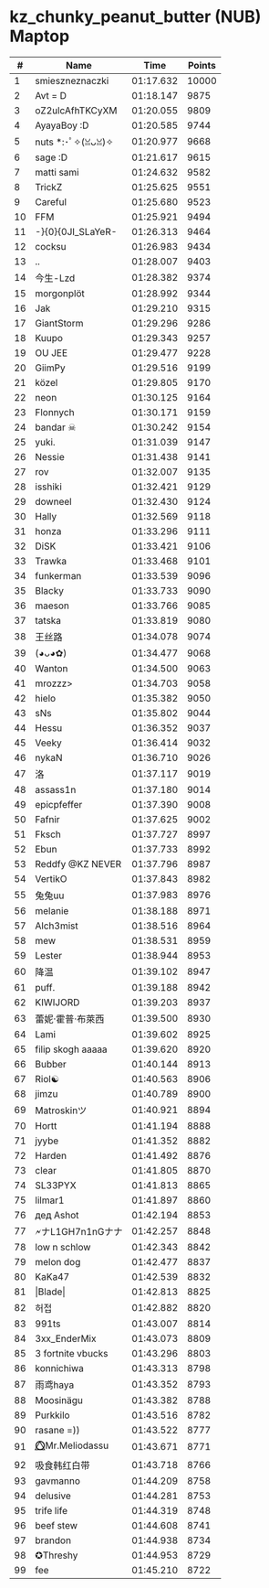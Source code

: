# kz_chunky_peanut_butter (NUB) Maptop

|  # | Name | Time | Points |
|-------------- | -------------- | -------------- | -------------- | 
| 1 | smieszneznaczki | 01:17.632 | 10000 | 
| 2 | Avt = D | 01:18.147 | 9875 | 
| 3 | oZ2ulcAfhTKCyXM | 01:20.055 | 9809 | 
| 4 | AyayaBoy :D | 01:20.585 | 9744 | 
| 5 | nuts *:･ﾟ✧(ꈍᴗꈍ)✧ | 01:20.977 | 9668 | 
| 6 | sage :D | 01:21.617 | 9615 | 
| 7 | matti sami | 01:24.632 | 9582 | 
| 8 | TrickZ | 01:25.625 | 9551 | 
| 9 | Careful | 01:25.680 | 9523 | 
| 10 | FFM | 01:25.921 | 9494 | 
| 11 | -}{0}{0JI_SLaYeR- | 01:26.313 | 9464 | 
| 12 | cocksu | 01:26.983 | 9434 | 
| 13 | .. | 01:28.007 | 9403 | 
| 14 | 今生-Lzd | 01:28.382 | 9374 | 
| 15 | morgonplöt | 01:28.992 | 9344 | 
| 16 | Jak | 01:29.210 | 9315 | 
| 17 | GiantStorm | 01:29.296 | 9286 | 
| 18 | Kuupo | 01:29.343 | 9257 | 
| 19 | OU JEE | 01:29.477 | 9228 | 
| 20 | GiimPy | 01:29.516 | 9199 | 
| 21 | közel | 01:29.805 | 9170 | 
| 22 | neon | 01:30.125 | 9164 | 
| 23 | Flonnych | 01:30.171 | 9159 | 
| 24 | bandar ☠ | 01:30.242 | 9154 | 
| 25 | yuki. | 01:31.039 | 9147 | 
| 26 | Nessie | 01:31.438 | 9141 | 
| 27 | rov | 01:32.007 | 9135 | 
| 28 | isshiki | 01:32.421 | 9129 | 
| 29 | downeel | 01:32.430 | 9124 | 
| 30 | Hally | 01:32.569 | 9118 | 
| 31 | honza | 01:33.296 | 9111 | 
| 32 | DiSK | 01:33.421 | 9106 | 
| 33 | Trawka | 01:33.468 | 9101 | 
| 34 | funkerman | 01:33.539 | 9096 | 
| 35 | Blacky | 01:33.733 | 9090 | 
| 36 | maeson | 01:33.766 | 9085 | 
| 37 | tatska | 01:33.819 | 9080 | 
| 38 | 王丝路 | 01:34.078 | 9074 | 
| 39 | (◕ᴗ◕✿) | 01:34.477 | 9068 | 
| 40 | Wanton | 01:34.500 | 9063 | 
| 41 | mrozzz> | 01:34.703 | 9058 | 
| 42 | hielo | 01:35.382 | 9050 | 
| 43 | sNs | 01:35.802 | 9044 | 
| 44 | Hessu | 01:36.352 | 9037 | 
| 45 | Veeky | 01:36.414 | 9032 | 
| 46 | nykaN | 01:36.710 | 9026 | 
| 47 | 洛 | 01:37.117 | 9019 | 
| 48 | assass1n | 01:37.180 | 9014 | 
| 49 | epicpfeffer | 01:37.390 | 9008 | 
| 50 | Fafnir | 01:37.625 | 9002 | 
| 51 | Fksch | 01:37.727 | 8997 | 
| 52 | Ebun | 01:37.733 | 8992 | 
| 53 | Reddfy @KZ NEVER | 01:37.796 | 8987 | 
| 54 | VertikO | 01:37.843 | 8982 | 
| 55 | 兔兔uu | 01:37.983 | 8976 | 
| 56 | melanie | 01:38.188 | 8971 | 
| 57 | Alch3mist | 01:38.516 | 8964 | 
| 58 | mew | 01:38.531 | 8959 | 
| 59 | Lester | 01:38.944 | 8953 | 
| 60 | 降温 | 01:39.102 | 8947 | 
| 61 | puff. | 01:39.188 | 8942 | 
| 62 | KIWIJORD | 01:39.203 | 8937 | 
| 63 | 蕾妮·霍普·布萊西 | 01:39.500 | 8930 | 
| 64 | Lami | 01:39.602 | 8925 | 
| 65 | filip skogh aaaaa | 01:39.620 | 8920 | 
| 66 | Bubber | 01:40.144 | 8913 | 
| 67 | Riol☯ | 01:40.563 | 8906 | 
| 68 | jimzu | 01:40.789 | 8900 | 
| 69 | Matroskinツ | 01:40.921 | 8894 | 
| 70 | Hortt | 01:41.194 | 8888 | 
| 71 | jyybe | 01:41.352 | 8882 | 
| 72 | Harden | 01:41.492 | 8876 | 
| 73 | clear | 01:41.805 | 8870 | 
| 74 | SL33PYX | 01:41.813 | 8865 | 
| 75 | lilmar1 | 01:41.897 | 8860 | 
| 76 | дед Ashot | 01:42.194 | 8853 | 
| 77 | 🗲ナL1GH7n1nGナナ | 01:42.257 | 8848 | 
| 78 | low n schlow | 01:42.343 | 8842 | 
| 79 | melon dog | 01:42.477 | 8837 | 
| 80 | KaKa47 | 01:42.539 | 8832 | 
| 81 | \|Blade\| | 01:42.813 | 8825 | 
| 82 | 허접 | 01:42.882 | 8820 | 
| 83 | 991ts | 01:43.007 | 8814 | 
| 84 | 3xx_EnderMix | 01:43.073 | 8809 | 
| 85 | 3 fortnite vbucks | 01:43.296 | 8803 | 
| 86 | konnichiwa | 01:43.313 | 8798 | 
| 87 | 雨鸢haya | 01:43.352 | 8793 | 
| 88 | Moosinägu | 01:43.382 | 8788 | 
| 89 | Purkkilo | 01:43.516 | 8782 | 
| 90 | rasane =)) | 01:43.522 | 8777 | 
| 91 | ⭕⃤Mr.Meliodassu | 01:43.671 | 8771 | 
| 92 | 吸食韩红白带 | 01:43.718 | 8766 | 
| 93 | gavmanno | 01:44.209 | 8758 | 
| 94 | delusive | 01:44.281 | 8753 | 
| 95 | trife life | 01:44.319 | 8748 | 
| 96 | beef stew | 01:44.608 | 8741 | 
| 97 | brandon | 01:44.938 | 8734 | 
| 98 | ✪Threshy | 01:44.953 | 8729 | 
| 99 | fee | 01:45.210 | 8722 | 

